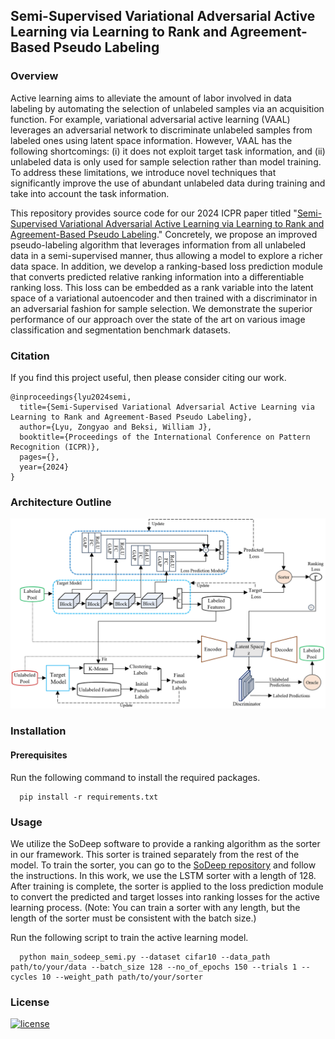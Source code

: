 ## Semi-Supervised Variational Adversarial Active Learning via Learning to Rank and Agreement-Based Pseudo Labeling

### Overview

Active learning aims to alleviate the amount of labor involved in data labeling
by automating the selection of unlabeled samples via an acquisition function.
For example, variational adversarial active learning (VAAL) leverages an
adversarial network to discriminate unlabeled samples from labeled ones using
latent space information. However, VAAL has the following shortcomings: (i) it
does not exploit target task information, and (ii) unlabeled data is only used
for sample selection rather than model training. To address these limitations,
we introduce novel techniques that significantly improve the use of abundant
unlabeled data during training and take into account the task information.

This repository provides source code for our 2024 ICPR paper titled
"[Semi-Supervised Variational Adversarial Active Learning via Learning to Rank
and Agreement-Based Pseudo Labeling](https://arxiv.org/pdf/2408.12774)."
Concretely, we propose an improved pseudo-labeling algorithm that leverages
information from all unlabeled data in a semi-supervised manner, thus allowing
a model to explore a richer data space. In addition, we develop a
ranking-based loss prediction module that converts predicted relative ranking
information into a differentiable ranking loss. This loss can be embedded as a
rank variable into the latent space of a variational autoencoder and then
trained with a discriminator in an adversarial fashion for sample selection. We
demonstrate the superior performance of our approach over the state of the art
on various image classification and segmentation benchmark datasets.

### Citation

If you find this project useful, then please consider citing our work.

```
@inproceedings{lyu2024semi,
  title={Semi-Supervised Variational Adversarial Active Learning via Learning to Rank and Agreement-Based Pseudo Labeling},
  author={Lyu, Zongyao and Beksi, William J},
  booktitle={Proceedings of the International Conference on Pattern Recognition (ICPR)},
  pages={},
  year={2024}
}
```

### Architecture Outline 

<p align="center">
<img src="./misc/architecture.jpg" alt="architecture" width="600"/>
</p>

### Installation

#### Prerequisites

Run the following command to install the required packages.

```shell
  pip install -r requirements.txt 
```

### Usage

We utilize the SoDeep software to provide a ranking algorithm as the sorter in
our framework. This sorter is trained separately from the rest of the model. To
train the sorter, you can go to the [SoDeep
repository](https://github.com/technicolor-research/sodeep) and follow the
instructions. In this work, we use the LSTM sorter with a length of 128. After
training is complete, the sorter is applied to the loss prediction module to
convert the predicted and target losses into ranking losses for the active
learning process. (Note: You can train a sorter with any length, but the length
of the sorter must be consistent with the batch size.)

Run the following script to train the active learning model.

```shell
  python main_sodeep_semi.py --dataset cifar10 --data_path path/to/your/data --batch_size 128 --no_of_epochs 150 --trials 1 --cycles 10 --weight_path path/to/your/sorter

```

### License 

[![license](https://img.shields.io/badge/license-Apache%202-blue)](https://github.com/robotic-vision-lab/Semi-Supervised-Variational-Adversarial-Active-Learning/blob/main/LICENSE)
